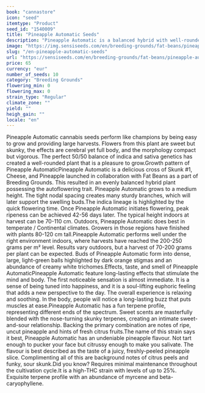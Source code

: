 ```yaml
---
book: "cannastore"
icon: "seed"
itemtype: "Product"
seed_id: "1540009"
title: "Pineapple Automatic Seeds"
description: "Pineapple Automatic is a balanced hybrid with well-rounded effects. A yin and yang of sweet and skunky."
image: "https://img.sensiseeds.com/en/breeding-grounds/fat-beans/pineapple-automatic-image.png"
slug: "/en-pineapple-automatic-seeds"
url: "https://sensiseeds.com/en/breeding-grounds/fat-beans/pineapple-automatic?a_aid=cannastore"
price: 65
currency: "eur"
number_of_seeds: 10
category: "Breeding Grounds"
flowering_min: 0
flowering_max: 0
strain_type: "Regular"
climate_zone: ""
yield: ""
heigh_gain: ""
locale: "en"
---
```

Pineapple Automatic cannabis seeds perform like champions by being easy to grow and providing large harvests. Flowers from this plant are sweet but skunky, the effects are cerebral yet full body, and the morphology compact but vigorous. The perfect 50/50 balance of indica and sativa genetics has created a well-rounded plant that is a pleasure to grow.Growth pattern of Pineapple AutomaticPineapple Automatic is a delicious cross of Skunk #1, Cheese, and Pineapple launched in collaboration with Fat Beans as a part of Breeding Grounds. This resulted in an evenly balanced hybrid plant possessing the autoflowering trait. Pineapple Automatic grows to a medium height. The tight nodal spacing creates many sturdy branches, which will later support the swelling buds.The indica lineage is highlighted by the quick flowering time. Once Pineapple Automatic initiates flowering, peak ripeness can be achieved 42-56 days later. The typical height indoors at harvest can be 70-110 cm. Outdoors, Pineapple Automatic does best in temperate / Continental climates. Growers in those regions have finished with plants 80-120 cm tall.Pineapple Automatic performs well under the right environment indoors, where harvests have reached the 200-250 grams per m² level. Results vary outdoors, but a harvest of 70-200 grams per plant can be expected. Buds of Pineapple Automatic form into dense, large, light-green balls highlighted by dark orange stigmas and an abundance of creamy white trichomes.Effects, taste, and smell of Pineapple AutomaticPineapple Automatic feature long-lasting effects that stimulate the mind and body. The first noticeable sensation is almost immediate. It is a sense of being tuned into happiness, and it is a soul-lifting euphoric feeling that adds a new perspective to the day. The overall experience is relaxing and soothing. In the body, people will notice a long-lasting buzz that puts muscles at ease.Pineapple Automatic has a fun terpene profile, representing different ends of the spectrum. Sweet scents are masterfully blended with the nose-turning skunky terpenes, creating an intimate sweet-and-sour relationship. Backing the primary combination are notes of ripe, uncut pineapple and hints of fresh citrus fruits.The name of this strain says it best, Pineapple Automatic has an undeniable pineapple flavour. Not tart enough to pucker your face but citrussy enough to make you salivate. The flavour is best described as the taste of a juicy, freshly-peeled pineapple slice. Complimenting all of this are background notes of citrus peels and funky, sour skunk.Did you know? Requires minimal maintenance throughout the cultivation cycle.It is a high-THC strain with levels of up to 25%. Exquisite terpene profile with an abundance of myrcene and beta-caryophyllene.
